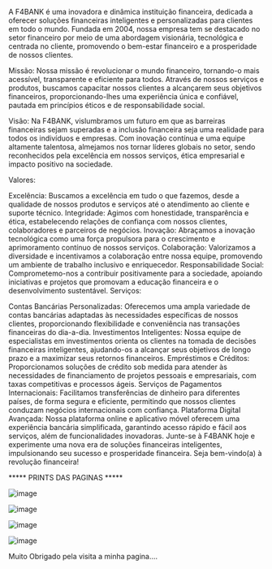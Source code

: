 A F4BANK é uma inovadora e dinâmica instituição financeira, dedicada a oferecer soluções financeiras inteligentes e personalizadas para clientes em todo o mundo. Fundada em 2004, nossa empresa tem se destacado no setor financeiro por meio de uma abordagem visionária, tecnológica e centrada no cliente, promovendo o bem-estar financeiro e a prosperidade de nossos clientes.

Missão:
Nossa missão é revolucionar o mundo financeiro, tornando-o mais acessível, transparente e eficiente para todos. Através de nossos serviços e produtos, buscamos capacitar nossos clientes a alcançarem seus objetivos financeiros, proporcionando-lhes uma experiência única e confiável, pautada em princípios éticos e de responsabilidade social.

Visão:
Na F4BANK, vislumbramos um futuro em que as barreiras financeiras sejam superadas e a inclusão financeira seja uma realidade para todos os indivíduos e empresas. Com inovação contínua e uma equipe altamente talentosa, almejamos nos tornar líderes globais no setor, sendo reconhecidos pela excelência em nossos serviços, ética empresarial e impacto positivo na sociedade.

Valores:

Excelência: Buscamos a excelência em tudo o que fazemos, desde a qualidade de nossos produtos e serviços até o atendimento ao cliente e suporte técnico.
Integridade: Agimos com honestidade, transparência e ética, estabelecendo relações de confiança com nossos clientes, colaboradores e parceiros de negócios.
Inovação: Abraçamos a inovação tecnológica como uma força propulsora para o crescimento e aprimoramento contínuo de nossos serviços.
Colaboração: Valorizamos a diversidade e incentivamos a colaboração entre nossa equipe, promovendo um ambiente de trabalho inclusivo e enriquecedor.
Responsabilidade Social: Comprometemo-nos a contribuir positivamente para a sociedade, apoiando iniciativas e projetos que promovam a educação financeira e o desenvolvimento sustentável.
Serviços:

Contas Bancárias Personalizadas: Oferecemos uma ampla variedade de contas bancárias adaptadas às necessidades específicas de nossos clientes, proporcionando flexibilidade e conveniência nas transações financeiras do dia-a-dia.
Investimentos Inteligentes: Nossa equipe de especialistas em investimentos orienta os clientes na tomada de decisões financeiras inteligentes, ajudando-os a alcançar seus objetivos de longo prazo e a maximizar seus retornos financeiros.
Empréstimos e Créditos: Proporcionamos soluções de crédito sob medida para atender às necessidades de financiamento de projetos pessoais e empresariais, com taxas competitivas e processos ágeis.
Serviços de Pagamentos Internacionais: Facilitamos transferências de dinheiro para diferentes países, de forma segura e eficiente, permitindo que nossos clientes conduzam negócios internacionais com confiança.
Plataforma Digital Avançada: Nossa plataforma online e aplicativo móvel oferecem uma experiência bancária simplificada, garantindo acesso rápido e fácil aos serviços, além de funcionalidades inovadoras.
Junte-se à F4BANK hoje e experimente uma nova era de soluções financeiras inteligentes, impulsionando seu sucesso e prosperidade financeira. Seja bem-vindo(a) à revolução financeira!

***** PRINTS DAS PAGINAS *****

![image](https://github.com/DavidBrito32/projeto-landing-page/assets/125412383/9984c34c-e2fe-4287-a80b-300c9532042c)


![image](https://github.com/DavidBrito32/projeto-landing-page/assets/125412383/57e8ea9c-2ff5-4eb5-b222-129e399413d0)

![image](https://github.com/DavidBrito32/projeto-landing-page/assets/125412383/209905cc-336b-4198-80c5-40dcbd639460)

![image](https://github.com/DavidBrito32/projeto-landing-page/assets/125412383/c0431654-bbeb-4f22-9ccc-e1d3924e4df4)

Muito Obrigado pela visita a minha pagina....






